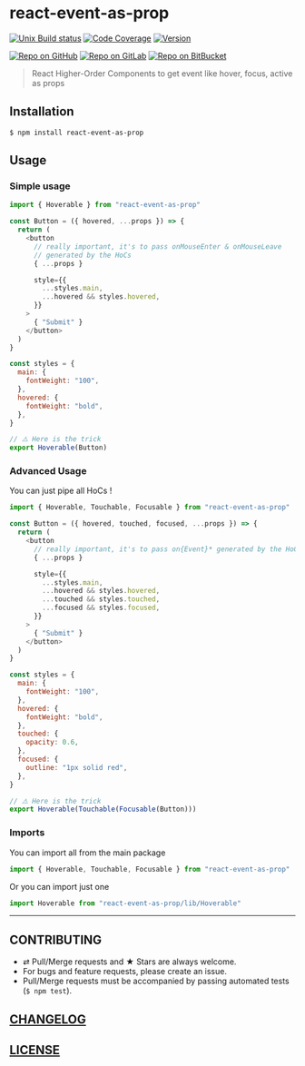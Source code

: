 # react-event-as-prop

[![Unix Build status](https://img.shields.io/travis/MoOx/react-event-as-prop/master.svg?branch=master&label=unix%20build)](https://travis-ci.org/MoOx/react-event-as-prop)
[![Code Coverage](https://img.shields.io/coveralls/MoOx/react-event-as-prop/master.svg)](https://coveralls.io/github/MoOx/react-event-as-prop)
[![Version](https://img.shields.io/npm/v/react-event-as-prop.svg)](https://github.com/MoOx/react-event-as-prop/blob/master/CHANGELOG.md)

[![Repo on GitHub](https://img.shields.io/badge/repo-GitHub-3D76C2.svg)](https://github.com/MoOx/react-event-as-prop)
[![Repo on GitLab](https://img.shields.io/badge/repo-GitLab-6C488A.svg)](https://gitlab.com/MoOx/react-event-as-prop)
[![Repo on BitBucket](https://img.shields.io/badge/repo-BitBucket-1F5081.svg)](https://bitbucket.org/MoOx/react-event-as-prop)

> React Higher-Order Components to get event like hover, focus, active as props

## Installation

```console
$ npm install react-event-as-prop
```

## Usage

### Simple usage

```js
import { Hoverable } from "react-event-as-prop"

const Button = ({ hovered, ...props }) => {
  return (
    <button
      // really important, it's to pass onMouseEnter & onMouseLeave
      // generated by the HoCs
      { ...props }

      style={{
        ...styles.main,
        ...hovered && styles.hovered,
      }}
    >
      { "Submit" }
    </button>
  )
}

const styles = {
  main: {
    fontWeight: "100",
  },
  hovered: {
    fontWeight: "bold",
  },
}

// ⚠️ Here is the trick
export Hoverable(Button)
```

### Advanced Usage

You can just pipe all HoCs !

```js
import { Hoverable, Touchable, Focusable } from "react-event-as-prop"

const Button = ({ hovered, touched, focused, ...props }) => {
  return (
    <button
      // really important, it's to pass on{Event}* generated by the HoCs
      { ...props }

      style={{
        ...styles.main,
        ...hovered && styles.hovered,
        ...touched && styles.touched,
        ...focused && styles.focused,
      }}
    >
      { "Submit" }
    </button>
  )
}

const styles = {
  main: {
    fontWeight: "100",
  },
  hovered: {
    fontWeight: "bold",
  },
  touched: {
    opacity: 0.6,
  },
  focused: {
    outline: "1px solid red",
  },
}

// ⚠️ Here is the trick
export Hoverable(Touchable(Focusable(Button)))
```

### Imports

You can import all from the main package

```js
import { Hoverable, Touchable, Focusable } from "react-event-as-prop"
```

Or you can import just one

```js
import Hoverable from "react-event-as-prop/lib/Hoverable"
```

---

## CONTRIBUTING

* ⇄ Pull/Merge requests and ★ Stars are always welcome.
* For bugs and feature requests, please create an issue.
* Pull/Merge requests must be accompanied by passing automated tests (`$ npm test`).

## [CHANGELOG](CHANGELOG.md)

## [LICENSE](LICENSE)
